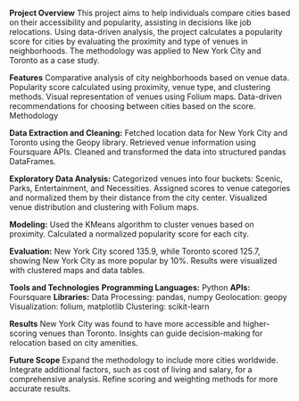 **Project Overview**
This project aims to help individuals compare cities based on their accessibility and popularity, assisting in decisions like job relocations. Using data-driven analysis, the project calculates a popularity score for cities by evaluating the proximity and type of venues in neighborhoods. The methodology was applied to New York City and Toronto as a case study.

**Features**
Comparative analysis of city neighborhoods based on venue data.
Popularity score calculated using proximity, venue type, and clustering methods.
Visual representation of venues using Folium maps.
Data-driven recommendations for choosing between cities based on the score.
Methodology

**Data Extraction and Cleaning:**
Fetched location data for New York City and Toronto using the Geopy library.
Retrieved venue information using Foursquare APIs.
Cleaned and transformed the data into structured pandas DataFrames.

**Exploratory Data Analysis:**
Categorized venues into four buckets: Scenic, Parks, Entertainment, and Necessities.
Assigned scores to venue categories and normalized them by their distance from the city center.
Visualized venue distribution and clustering with Folium maps.

**Modeling:**
Used the KMeans algorithm to cluster venues based on proximity.
Calculated a normalized popularity score for each city.

**Evaluation:**
New York City scored 135.9, while Toronto scored 125.7, showing New York City as more popular by 10%.
Results were visualized with clustered maps and data tables.

**Tools and Technologies**
**Programming Languages:** Python
**APIs:** Foursquare
**Libraries:**
Data Processing: pandas, numpy
Geolocation: geopy
Visualization: folium, matplotlib
Clustering: scikit-learn

**Results**
New York City was found to have more accessible and higher-scoring venues than Toronto.
Insights can guide decision-making for relocation based on city amenities.

**Future Scope**
Expand the methodology to include more cities worldwide.
Integrate additional factors, such as cost of living and salary, for a comprehensive analysis.
Refine scoring and weighting methods for more accurate results.
